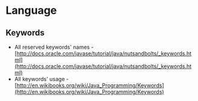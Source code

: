 # Language


## Keywords

* All reserved keywords' names - [http://docs.oracle.com/javase/tutorial/java/nutsandbolts/_keywords.html](http://docs.oracle.com/javase/tutorial/java/nutsandbolts/_keywords.html)
* All keywords' usage - [http://en.wikibooks.org/wiki/Java_Programming/Keywords](http://en.wikibooks.org/wiki/Java_Programming/Keywords)
